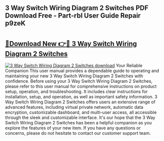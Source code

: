 ## 3 Way Switch Wiring Diagram 2 Switches PDF Download Free - Part-rbl User Guide Repair p9zeK

# <h2><a href="http://dfrlyd.blite.top/?on=3+Way+Switch+Wiring+Diagram+2+Switches">🔗Download New 👉🔴 3 Way Switch Wiring Diagram 2 Switches</a></h2>

[![3 Way Switch Wiring Diagram 2 Switches download](https://i.imgur.com/lujVjoI.png)](http://dfrlyd.blite.top/?on=3+Way+Switch+Wiring+Diagram+2+Switches)
Your Reliable Companion This user manual provides a dependable guide to operating and maintaining your new 3 Way Switch Wiring Diagram 2 Switches with confidence. Before using your 3 Way Switch Wiring Diagram 2 Switches, please refer to this user manual for comprehensive instructions on product setup, operation, and troubleshooting. It includes clear instructions for installation, setup, and operation, as well as important safety information. 3 Way Switch Wiring Diagram 2 Switches offers users an extensive range of advanced features, including virtual private network, automatic data encryption, customizable dashboard, and multi-user access, all accessible through the sleek and customizable interface. It's our hope that the 3 Way Switch Wiring Diagram 2 Switches has been a helpful companion as you explore the features of your new item. If you have any questions or concerns, please do not hesitate to contact our customer support team.
